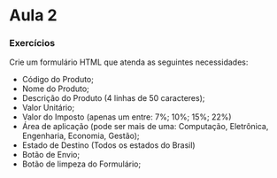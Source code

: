 # Aula 2

### Exercícios
Crie um formulário HTML que atenda as seguintes necessidades:
- Código do Produto;
- Nome do Produto;
- Descrição do Produto (4 linhas de 50 caracteres);
- Valor Unitário;
- Valor do Imposto (apenas um entre: 7%; 10%; 15%; 22%)
- Área de aplicação (pode ser mais de uma: Computação, Eletrônica, Engenharia, Economia, Gestão);
- Estado de Destino (Todos os estados do Brasil)
- Botão de Envio;
- Botão de limpeza do Formulário;